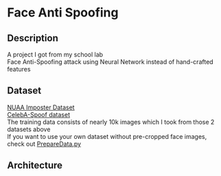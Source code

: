 # Face Anti Spoofing
## Description  
A project I got from my school lab  
Face Anti-Spoofing attack using Neural Network instead of hand-crafted features  
## Dataset  
[NUAA Imposter Dataset](http://parnec.nuaa.edu.cn/_upload/tpl/02/db/731/template731/pages/xtan/NUAAImposterDB_download.html)  
[CelebA-Spoof dataset](https://github.com/Davidzhangyuanhan/CelebA-Spoof)  
The training data consists of nearly 10k images which I took from those 2 datasets above  
If you want to use your own dataset without pre-cropped face images, check out [PrepareData.py](https://github.com/iumyx2612/ML-AI-Prj/blob/main/Anti-Spoofing/utillib/PrepareData.py)  
## Architecture  
